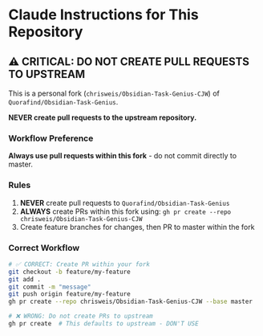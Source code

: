 # Claude Instructions for This Repository

## ⚠️ CRITICAL: DO NOT CREATE PULL REQUESTS TO UPSTREAM

This is a personal fork (`chrisweis/Obsidian-Task-Genius-CJW`) of `Quorafind/Obsidian-Task-Genius`.

**NEVER create pull requests to the upstream repository.**

### Workflow Preference

**Always use pull requests within this fork** - do not commit directly to master.

### Rules

1. **NEVER** create pull requests to `Quorafind/Obsidian-Task-Genius`
2. **ALWAYS** create PRs within this fork using: `gh pr create --repo chrisweis/Obsidian-Task-Genius-CJW`
3. Create feature branches for changes, then PR to master within the fork

### Correct Workflow

```bash
# ✅ CORRECT: Create PR within your fork
git checkout -b feature/my-feature
git add .
git commit -m "message"
git push origin feature/my-feature
gh pr create --repo chrisweis/Obsidian-Task-Genius-CJW --base master

# ❌ WRONG: Do not create PRs to upstream
gh pr create  # This defaults to upstream - DON'T USE
```

